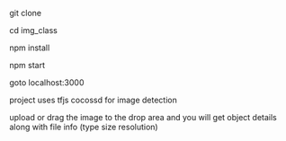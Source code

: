 git clone 

cd img_class

npm install 

npm start

goto localhost:3000

project uses tfjs cocossd for image detection 

upload or drag the image to the drop area and you will get object details along with file info (type size resolution)
